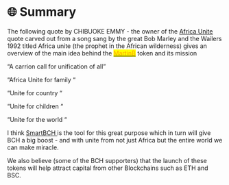 # 🌐 Summary

The following quote by CHIBUOKE EMMY - the owner of the [Africa Unite](./) quote carved out from a song sang by the great Bob Marley and the Wailers 1992 titled Africa unite (the prophet in the African wilderness) gives an overview of the main idea behind the [<mark style="color:orange;">Martin₿</mark>](https://www.smartscan.cash/address/0x4ea4a00e15b9e8fee27eb6156a865525083e9f71) token and its mission

“A carrion call for unification of all”

“Africa Unite for family “

“Unite for country “

“Unite for children “

“Unite for the world “

I think [SmartBCH ](https://smartbch.org)is the tool for this great purpose which in turn will give BCH a big boost - and with unite from not just Africa but the entire world we can make miracle.

We also believe (some of the BCH supporters) that the launch of these tokens will help attract capital from other Blockchains such as ETH and BSC.

